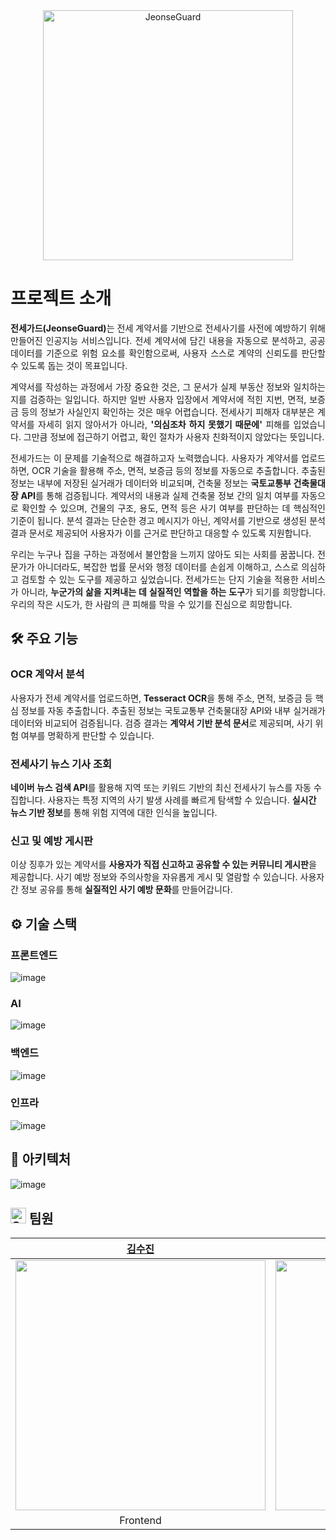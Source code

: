 <div align="middle">
<img width="400" alt="JeonseGuard" src="https://github.com/user-attachments/assets/af57259f-a748-49ad-a061-5a328328ddfe">
</div>

# 프로젝트 소개
<div align="justify">
<b>전세가드(JeonseGuard)</b>는 전세 계약서를 기반으로 전세사기를 사전에 예방하기 위해 만들어진 인공지능 서비스입니다. 전세 계약서에 담긴 내용을 자동으로 분석하고, 공공 데이터를 기준으로 위험 요소를 확인함으로써, 사용자 스스로 계약의 신뢰도를 판단할 수 있도록 돕는 것이 목표입니다.

계약서를 작성하는 과정에서 가장 중요한 것은, 그 문서가 실제 부동산 정보와 일치하는지를 검증하는 일입니다. 하지만 일반 사용자 입장에서 계약서에 적힌 지번, 면적, 보증금 등의 정보가 사실인지 확인하는 것은 매우 어렵습니다. 전세사기 피해자 대부분은 계약서를 자세히 읽지 않아서가 아니라, **'의심조차 하지 못했기 때문에'** 피해를 입었습니다. 그만큼 정보에 접근하기 어렵고, 확인 절차가 사용자 친화적이지 않았다는 뜻입니다.

전세가드는 이 문제를 기술적으로 해결하고자 노력했습니다. 사용자가 계약서를 업로드하면, OCR 기술을 활용해 주소, 면적, 보증금 등의 정보를 자동으로 추출합니다. 추출된 정보는 내부에 저장된 실거래가 데이터와 비교되며, 건축물 정보는 **국토교통부 건축물대장 API**를 통해 검증됩니다. 계약서의 내용과 실제 건축물 정보 간의 일치 여부를 자동으로 확인할 수 있으며, 건물의 구조, 용도, 면적 등은 사기 여부를 판단하는 데 핵심적인 기준이 됩니다. 분석 결과는 단순한 경고 메시지가 아닌, 계약서를 기반으로 생성된 분석 결과 문서로 제공되어 사용자가 이를 근거로 판단하고 대응할 수 있도록 지원합니다.

우리는 누구나 집을 구하는 과정에서 불안함을 느끼지 않아도 되는 사회를 꿈꿉니다. 전문가가 아니더라도, 복잡한 법률 문서와 행정 데이터를 손쉽게 이해하고, 스스로 의심하고 검토할 수 있는 도구를 제공하고 싶었습니다. 전세가드는 단지 기술을 적용한 서비스가 아니라, **누군가의 삶을 지켜내는 데 실질적인 역할을 하는 도구**가 되기를 희망합니다. 우리의 작은 시도가, 한 사람의 큰 피해를 막을 수 있기를 진심으로 희망합니다.
</div>

## 🛠️ 주요 기능
### OCR 계약서 분석
사용자가 전세 계약서를 업로드하면, **Tesseract OCR**을 통해 주소, 면적, 보증금 등 핵심 정보를 자동 추출합니다.
추출된 정보는 국토교통부 건축물대장 API와 내부 실거래가 데이터와 비교되어 검증됩니다.
검증 결과는 **계약서 기반 분석 문서**로 제공되며, 사기 위험 여부를 명확하게 판단할 수 있습니다.
### 전세사기 뉴스 기사 조회
**네이버 뉴스 검색 API**를 활용해 지역 또는 키워드 기반의 최신 전세사기 뉴스를 자동 수집합니다.
사용자는 특정 지역의 사기 발생 사례를 빠르게 탐색할 수 있습니다.
**실시간 뉴스 기반 정보**를 통해 위험 지역에 대한 인식을 높입니다.
### 신고 및 예방 게시판
이상 징후가 있는 계약서를 **사용자가 직접 신고하고 공유할 수 있는 커뮤니티 게시판**을 제공합니다.
사기 예방 정보와 주의사항을 자유롭게 게시 및 열람할 수 있습니다.
사용자 간 정보 공유를 통해 **실질적인 사기 예방 문화**를 만들어갑니다.



## ⚙️ 기술 스택

### 프론트엔드
![image](https://github.com/user-attachments/assets/56165466-e1a2-4a21-91b6-eb1b7cdd43c8)

### AI
![image](https://github.com/user-attachments/assets/116b76b0-7664-4a43-b008-159957719639)

### 백엔드
![image](https://github.com/user-attachments/assets/bdbf927e-c3cc-4f24-a9aa-32b72a3772b5)

### 인프라
![image](https://github.com/user-attachments/assets/06742ad3-1c17-4be0-bb22-dd09fb9880ab)
## 🧱 아키텍처
![image](https://github.com/user-attachments/assets/9b312dee-03d7-4b5e-97b0-e4a8dd5320fa)


## <img src="https://raw.githubusercontent.com/Tarikul-Islam-Anik/Animated-Fluent-Emojis/master/Emojis/Travel%20and%20places/Star.png" alt="Star" width="25" height="25" /> 팀원
|[김수진](https://github.com/sujeengim)|[이고은](https://github.com/g00u)|[성대열](https://github.com/Daeye0l)|[최민우](https://github.com/chaiminwoo0223)|
|:---:|:---:|:---:|:---:|
|<img src="https://github.com/sujeengim.png" width=400px>|<img src="https://github.com/g00u.png" width=400px>|<img src="https://github.com/Daeye0l.png" width=400px>|<img src="https://github.com/chaiminwoo0223.png" width=400px>|
|Frontend|Frontend|AI|Backend|
